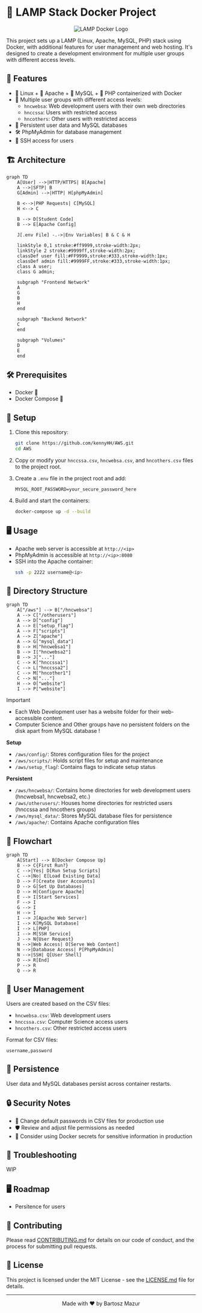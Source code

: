 # 🐳 LAMP Stack Docker Project

<div align="center">
  <img src="https://miro.medium.com/v2/resize:fit:640/format:webp/0*8gspH6Y2Q141WeLT.jpg" alt="LAMP Docker Logo">
</div>

This project sets up a LAMP (Linux, Apache, MySQL, PHP) stack using Docker, with additional features for user management and web hosting. It's designed to create a development environment for multiple user groups with different access levels.

## 🌟 Features

- 🐧 Linux + 🚀 Apache + 🐬 MySQL + 🐘 PHP containerized with Docker
- 👥 Multiple user groups with different access levels:
  - `hncwebsa`: Web development users with their own web directories
  - `hnccssa`: Users with restricted access
  - `hncothers`: Other users with restricted access
- 💾 Persistent user data and MySQL databases
- 🛠 PhpMyAdmin for database management
- 🔐 SSH access for users

## 🏗 Architecture

```mermaid
graph TD
    A[User] -->|HTTP/HTTPS| B[Apache]
    A -->|SFTP| B
    G[Admin] -->|HTTP| H[phpMyAdmin]
    
    B <-->|PHP Requests| C[MySQL]
    H <--> C
    
    B --> D[Student Code]
    B --> E[Apache Config]
    
    J[.env File] -.->|Env Variables| B & C & H
    
    linkStyle 0,1 stroke:#ff9999,stroke-width:2px;
    linkStyle 2 stroke:#9999ff,stroke-width:2px;
    classDef user fill:#FF9999,stroke:#333,stroke-width:1px;
    classDef admin fill:#9999FF,stroke:#333,stroke-width:1px;
    class A user;
    class G admin;
    
    subgraph "Frontend Network"
    A
    G
    B
    H
    end
    
    subgraph "Backend Network"
    C
    end
    
    subgraph "Volumes"
    D
    E
    end
```

## 🛠 Prerequisites

- Docker 🐳
- Docker Compose 🐙

## 🚀 Setup

1. Clone this repository:
   ```bash
   git clone https://github.com/kennyHH/AWS.git
   cd AWS
   ```

2. Copy or modify your `hnccssa.csv`, `hncwebsa.csv`, and `hncothers.csv` files to the project root.

3. Create a `.env` file in the project root and add:
   ```
   MYSQL_ROOT_PASSWORD=your_secure_password_here
   ```

4. Build and start the containers:
   ```bash
   docker-compose up -d --build
   ```

## 🖥 Usage

- Apache web server is accessible at `http://<ip>`
- PhpMyAdmin is accessible at `http://<ip>:8080`
- SSH into the Apache container:
  ```bash
  ssh -p 2222 username@<ip>
  ```

## 📁 Directory Structure

```mermaid
graph TD
    A["/aws"] --> B["/hncwebsa"]
    A --> C["/otherusers"]
    A --> D["config"]
    A --> E["setup_flag"]
    A --> F["scripts"]
    A --> Z["apache"]
    A --> G["mysql_data"]
    B --> H["hncwebsa1"]
    B --> I["hncwebsa2"]
    B --> J["..."]
    C --> K["hnccssa1"]
    C --> L["hnccssa2"]
    C --> M["hncother1"]
    C --> N["..."]
    H --> O["website"]
    I --> P["website"]
```
>[!IMPORTANT] 
> - Each Web Development user has a website folder for their web-accessible content.
> - Computer Science and Other groups have no persistent folders on the disk apart from MySQL database !

**Setup**
- `/aws/config/`: Stores configuration files for the project
- `/aws/scripts/`: Holds script files for setup and maintenance
- `/aws/setup_flag`/: Contains flags to indicate setup status
  
**Persistent**
- `/aws/hncwebsa/`: Contains home directories for web development users (hncwebsa1, hncwebsa2, etc.)
- `/aws/otherusers/`: Houses home directories for restricted users (hnccssa and hncothers groups)
- `/aws/mysql_data/`: Stores MySQL database files for persistence
- `/aws/apache/`: Contains Apache configuration files

## 🌊 Flowchart

```mermaid
graph TD
    A[Start] --> B[Docker Compose Up]
    B --> C{First Run?}
    C -->|Yes| D[Run Setup Scripts]
    C -->|No| E[Load Existing Data]
    D --> F[Create User Accounts]
    D --> G[Set Up Databases]
    D --> H[Configure Apache]
    E --> I[Start Services]
    F --> I
    G --> I
    H --> I
    I --> J[Apache Web Server]
    I --> K[MySQL Database]
    I --> L[PHP]
    I --> M[SSH Service]
    J --> N{User Request}
    N -->|Web Access| O[Serve Web Content]
    N -->|Database Access| P[PhpMyAdmin]
    N -->|SSH| Q[User Shell]
    O --> R[End]
    P --> R
    Q --> R
```

## 👤 User Management

Users are created based on the CSV files:
- `hncwebsa.csv`: Web development users
- `hnccssa.csv`: Computer Science access users
- `hncothers.csv`: Other restricted access users

Format for CSV files:
```csv
username,password
```

## 💾 Persistence

User data and MySQL databases persist across container restarts.


## 🔒 Security Notes

- 🔑 Change default passwords in CSV files for production use
- 🛡️ Review and adjust file permissions as needed
- 🔐 Consider using Docker secrets for sensitive information in production

## 🔧 Troubleshooting

WIP

## 🖥 Roadmap 
- Persitence for users

## 🤝 Contributing

Please read [CONTRIBUTING.md](CONTRIBUTING.md) for details on our code of conduct, and the process for submitting pull requests.

## 📄 License

This project is licensed under the MIT License - see the [LICENSE.md](LICENSE.md) file for details.

---

<div align="center">
  Made with ❤️ by Bartosz Mazur
</div>
